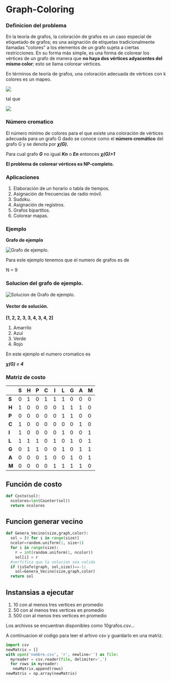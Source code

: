 # Graph-Coloring
### Definicion del problema ###

En la teoría de grafos, la coloración de grafos es un caso especial de etiquetado de grafos; es una asignación de etiquetas tradicionalmente llamadas "colores" a los elementos de un grafo sujeta a ciertas restricciones. En su forma más simple, es una forma de colorear los vértices de un grafo de manera que **no haya dos vértices adyacentes del mismo color**; esto se llama colorear vértices.

En términos de teoría de grafos, una coloración adecuada de vértices con k colores es un mapeo.
 
 ![](formula1.png)
 
 tal que
 
 ![](formula2.png)
 
 ### Número cromatico
 
 El número mínimo de colores para el que existe una coloración de vértices adecuada para un grafo G dado se conoce como el **número cromático** del grafo G y se denota por   **_χ(G)._**

Para cual grafo **_G_** no igual **_Kn_** o **_En_** entonces  **_χ(G)>1_**

**El problema de colorear vértices es NP-completo.** 
 
### Aplicaciones ###
1) Elaboración de un horario o tabla de tiempos.
2) Asignación de frecuencias de radio móvil.
3) Sudoku.
4) Asignación de registros.
5) Grafos bipartitos.
6) Colorear mapas.

### Ejemplo ### 
**Grafo de ejemplo**

![Grafo de ejemplo.](grafoSinResolver.png)  

Para este ejemplo tenemos que el numero de grafos es de 

N = 9


### Solucion del grafo de ejemplo.

![Solucion de Grafo de ejemplo.](grafo.png)

#### Vector de solución.
**[1, 2, 2, 3, 3, 4, 3, 4, 2]**

1. Amarrilo  
2. Azul 
3. Verde
4. Rojo

En este ejemplo el numero cromatico es

**_χ(G) = 4_**


### Matriz de costo ####


|  |S |H |P |C |I |L |G |A |M |
|--|--|--|--|--|--|--|--|--|--|
|**S** |0 |1 |0 |1 |1 |1 |0 |0 |0 |
|**H** |1 |0 |0 |0 |0 |1 |1 |1 |0 |
|**P** |0 |0 |0 |0 |0 |1 |1 |0 |0 |
|**C** |1 |0 |0 |0 |0 |0 |0 |1 |0 |
|**I** |1 |0 |0 |0 |0 |1 |0 |0 |1 |
|**L** |1 |1 |1 |0 |1 |0 |1 |0 |1 |
|**G** |0 |1 |1 |0 |0 |1 |0 |1 |1 |
|**A** |0 |0 |0 |1 |0 |0 |1 |0 |1 |
|**M** |0 |0 |0 |0 |1 |1 |1 |1 |0 |


## Función de costo
``` python
def Costo(sol):
  ncolores=len(Counter(sol))
  return ncolores
```

## Funcion generar vecino
``` python
def Genera_Vecino(size,graph,color):
  sol = [0 for i in range(size)]
  ncolor=random.uniform(1, size+1)
  for i in range(size):
    r = int(random.uniform(1, ncolor))
    sol[i] = r
  #verfifica que la solucion sea valida  
  if (isSafe(graph, sol,size))==-1:
    sol=Genera_Vecino(size,graph,color)
  return sol
```
##  Instansias a ejecutar 

 1. 10    con al menos tres vertices en promedio
 2. 50    con al menos tres vertices en promedio
 3. 500  con al menos tres vertices en promedio

Los archivos se encuentran disponibles como 10grafos.csv...

A continuacion el codigo para leer el arhivo csv y guardarlo en una matriz.

``` python
import csv
newMatrix = []
with open('nombre.csv', 'r', newline='') as file:
  myreader = csv.reader(file, delimiter=',')
  for rows in myreader:
   newMatrix.append(rows)
newMatrix = np.array(newMatrix)

```



 

